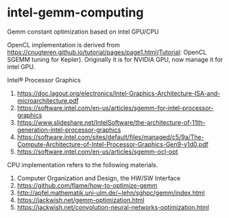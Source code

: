# intel-gemm-computing
Gemm constant optimization based on intel GPU/CPU

OpenCL implementation is derived from https://cnugteren.github.io/tutorial/pages/page1.html(Tutorial: OpenCL SGEMM tuning for Kepler).  Originally it is for NVIDIA GPU, now manage it for intel GPU. 

Intel® Processor Graphics
1. https://doc.lagout.org/electronics/Intel-Graphics-Architecture-ISA-and-microarchitecture.pdf
2. https://software.intel.com/en-us/articles/sgemm-for-intel-processor-graphics
3. https://www.slideshare.net/IntelSoftware/the-architecture-of-11th-generation-intel-processor-graphics
4. https://software.intel.com/sites/default/files/managed/c5/9a/The-Compute-Architecture-of-Intel-Processor-Graphics-Gen9-v1d0.pdf
5. https://software.intel.com/en-us/articles/sgemm-ocl-opt

CPU implementation refers to the following materials.
1. Computer Organization and Design, the HW/SW Interface
2. https://github.com/flame/how-to-optimize-gemm
3. http://apfel.mathematik.uni-ulm.de/~lehn/sghpc/gemm/index.html
4. https://jackwish.net/gemm-optimization.html
5. https://jackwish.net/convolution-neural-networks-optimization.html
